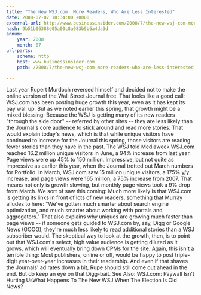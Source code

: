 ```yaml
---
title: "The New WSJ.com: More Readers, Who Are Less Interested"
date: 2008-07-07 18:34:00 +0000
external-url: http://www.businessinsider.com/2008/7/the-new-wsj-com-more-readers-who-are-less-interested
hash: 9b51b06388e05a00c8a083b9b6a4da3d
annum:
    year: 2008
    month: 07
url-parts:
    scheme: http
    host: www.businessinsider.com
    path: /2008/7/the-new-wsj-com-more-readers-who-are-less-interested

---
```


Last year Rupert Murdoch reversed himself and decided not to make the online version of the Wall Street Journal free. That looks like a good call: WSJ.com has been posting huge growth this year, even as it has kept its pay wall up.  But as we noted earlier this spring, that growth might be a mixed blessing: Because the WSJ is getting many of its new readers "through the side door" -- referred by other sites -- they are less likely than the Journal's core audience to stick around and read more stories.  That would explain today's news, which is that while unique visitors have continued to increase for the Journal this spring, those visitors are reading fewer stories than they have in the past.  The WSJ told Mediaweek WSJ.com reached 16.2 million unique visitors in June, a 94% increase from last year. Page views were up 45% to 150 million.  Impressive, but not quite as impressive as earlier this year, when the Journal trotted out March numbers for Portfolio. In March, WSJ.com saw 15 million unique visitors, a 175% y/y increase, and page views were 165 million, a 75% increase from 2007.  That means not only is growth slowing, but monthly page views took a 9% drop from March. We sort of saw this coming:  Much more likely is that WSJ.com is getting its links in front of lots of new readers, something that Murray alludes to here: "We've gotten much smarter about search engine optimization, and much smarter about working with portals and aggregators." That also explains why uniques are growing much faster than page views -- if someone gets guided to WSJ.com by, say, Digg or Google News (GOOG), they're much less likely to read additional stories than a WSJ subscriber would.  The skeptical way to look at the growth, then, is to point out that WSJ.com's select, high value audience is getting diluted as it grows, which will eventually bring down CPMs for the site.  Again, this isn't a terrible thing: Most publishers, online or off, would be happy to post triple-digit year-over-year increases in their readership. And even if that shaves the Journals' ad rates down a bit, Rupe should still come out ahead in the end. But do keep an eye on that Digg-bait.  See Also: WSJ.com: Paywall Isn't Hurting UsWhat Happens To The New WSJ When The Election Is Old News?
